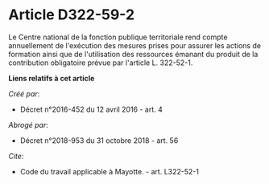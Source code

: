 # Article D322-59-2

Le Centre national de la fonction publique territoriale rend compte annuellement de l'exécution des mesures prises pour
assurer les actions de formation ainsi que de l'utilisation des ressources émanant du produit de la contribution obligatoire
prévue par l'article L. 322-52-1.

**Liens relatifs à cet article**

_Créé par_:

  - Décret n°2016-452 du 12 avril 2016 - art. 4

_Abrogé par_:

  - Décret n°2018-953 du 31 octobre 2018 - art. 56

_Cite_:

  - Code du travail applicable à Mayotte. - art. L322-52-1
